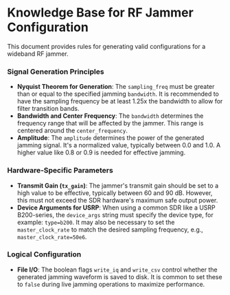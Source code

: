 # Knowledge Base for RF Jammer Configuration

This document provides rules for generating valid configurations for a wideband RF jammer.

### Signal Generation Principles

- **Nyquist Theorem for Generation**: The `sampling_freq` must be greater than or equal to the specified jamming `bandwidth`. It is recommended to have the sampling frequency be at least 1.25x the bandwidth to allow for filter transition bands.
- **Bandwidth and Center Frequency**: The `bandwidth` determines the frequency range that will be affected by the jammer. This range is centered around the `center_frequency`.
- **Amplitude**: The `amplitude` determines the power of the generated jamming signal. It's a normalized value, typically between 0.0 and 1.0. A higher value like 0.8 or 0.9 is needed for effective jamming.

### Hardware-Specific Parameters

- **Transmit Gain (`tx_gain`)**: The jammer's transmit gain should be set to a high value to be effective, typically between 60 and 90 dB. However, this must not exceed the SDR hardware's maximum safe output power.
- **Device Arguments for USRP**: When using a common SDR like a USRP B200-series, the `device_args` string must specify the device type, for example: `type=b200`. It may also be necessary to set the `master_clock_rate` to match the desired sampling frequency, e.g., `master_clock_rate=50e6`.

### Logical Configuration

- **File I/O**: The boolean flags `write_iq` and `write_csv` control whether the generated jamming waveform is saved to disk. It is common to set these to `false` during live jamming operations to maximize performance.
